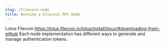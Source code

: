 ```yaml
---
slug: /filecoin-node
title: Running a Filecoin RPC Node
---
```


Lotus Filecoin
https://lotus.filecoin.io/lotus/install/linux/#downloading-from-github
Each node implementation has different ways to generate and manage authentication tokens. 